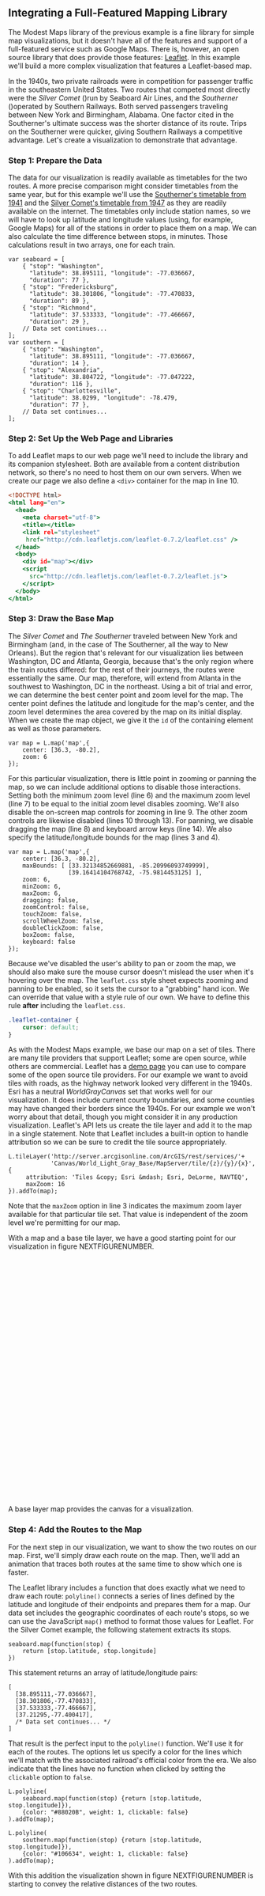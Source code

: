 ## Integrating a Full-Featured Mapping Library

The Modest Maps library of the previous example is a fine library for simple map visualizations, but it doesn't have all of the features and support of a full-featured service such as Google Maps. There is, however, an open source library that does provide those features: [Leaflet](http://leafletjs.com). In this example we'll build a more complex visualization that features a Leaflet-based map.

In the 1940s, two private railroads were in competition for passenger traffic in the southeastern United States. Two routes that competed most directly were the _Silver Comet_ ()run by Seaboard Air Lines, and the _Southerner_ ()operated by Southern Railways. Both served passengers traveling between New York and Birmingham, Alabama. One factor cited in the Southerner's ultimate success was the shorter distance of its route. Trips on the Southerner were quicker, giving Southern Railways a competitive advantage. Let's create a visualization to demonstrate that advantage.

### Step 1: Prepare the Data

The data for our visualization is readily available as timetables for the two routes. A more precise comparison might consider timetables from the same year, but for this example we'll use the [Southerner's timetable from 1941](http://www.streamlinerschedules.com/concourse/track1/southerner194112.html) and the [Silver Comet's timetable from 1947](http://www.streamlinerschedules.com/concourse/track1/silvercomet194706.html) as they are readily available on the internet. The timetables only include station names, so we will have to look up latitude and longitude values (using, for example, Google Maps) for all of the stations in order to place them on a map. We can also calculate the time difference between stops, in minutes. Those calculations result in two arrays, one for each train.

``` {.javascript .numberLines}
var seaboard = [
    { "stop": "Washington", 
      "latitude": 38.895111, "longitude": -77.036667, 
      "duration": 77 },
    { "stop": "Fredericksburg", 
      "latitude": 38.301806, "longitude": -77.470833, 
      "duration": 89 },
    { "stop": "Richmond", 
      "latitude": 37.533333, "longitude": -77.466667, 
      "duration": 29 },
    // Data set continues...
];
var southern = [
    { "stop": "Washington", 
      "latitude": 38.895111, "longitude": -77.036667, 
      "duration": 14 },
    { "stop": "Alexandria", 
      "latitude": 38.804722, "longitude": -77.047222, 
      "duration": 116 },
    { "stop": "Charlottesville", 
      "latitude": 38.0299, "longitude": -78.479, 
      "duration": 77 },
    // Data set continues...
];
```

### Step 2: Set Up the Web Page and Libraries

To add Leaflet maps to our web page we'll need to include the library and its companion stylesheet. Both are available from a content distribution network, so there's no need to host them on our own servers. When we create our page we also define a `<div>` container for the map in line 10.

``` {.html .numberLines}
<!DOCTYPE html>
<html lang="en">
  <head>
    <meta charset="utf-8">
    <title></title>
    <link rel="stylesheet" 
     href="http://cdn.leafletjs.com/leaflet-0.7.2/leaflet.css" />
  </head>
  <body>
    <div id="map"></div>
    <script 
      src="http://cdn.leafletjs.com/leaflet-0.7.2/leaflet.js">
    </script>
  </body>
</html>
```

### Step 3: Draw the Base Map

The _Silver Comet_ and _The Southerner_ traveled between New York and Birmingham (and, in the case of The Southerner, all the way to New Orleans). But the region that's relevant for our visualization lies between Washington, <span class="smcp">DC</span> and Atlanta, Georgia, because that's the only region where the train routes differed: for the rest of their journeys, the routes were essentially the same. Our map, therefore, will extend from Atlanta in the southwest to Washington, <span class="smcp">DC</span> in the northeast. Using a bit of trial and error, we can determine the best center point and zoom level for the map. The center point defines the latitude and longitude for the map's center, and the zoom level determines the area covered by the map on its initial display. When we create the map object, we give it the `id` of the containing element as well as those parameters.

``` {.javascript .numberLines}
var map = L.map('map',{
    center: [36.3, -80.2],
    zoom: 6
});
```

For this particular visualization, there is little point in zooming or panning the map, so we can include additional options to disable those interactions. Setting both the minimum zoom level (line 6) and the maximum zoom level (line 7) to be equal to the initial zoom level disables zooming. We'll also disable the on-screen map controls for zooming in line 9. The other zoom controls are likewise disabled (lines 10 through 13). For panning, we disable dragging the map (line 8) and keyboard arrow keys (line 14). We also specify the latitude/longitude bounds for the map (lines 3 and 4).

``` {.javascript .numberLines}
var map = L.map('map',{
    center: [36.3, -80.2],
    maxBounds: [ [33.32134852669881, -85.20996093749999], 
                 [39.16414104768742, -75.9814453125] ],
    zoom: 6,
    minZoom: 6,
    maxZoom: 6,
    dragging: false,
    zoomControl: false,
    touchZoom: false,
    scrollWheelZoom: false,
    doubleClickZoom: false,
    boxZoom: false,
    keyboard: false
});
```

Because we've disabled the user's ability to pan or zoom the map, we should also make sure the mouse cursor doesn't mislead the user when it's hovering over the map. The `leaflet.css` style sheet expects zooming and panning to be enabled, so it sets the cursor to a "grabbing" hand icon. We can override that value with a style rule of our own. We have to define this rule **after** including the `leaflet.css`.

``` {.css .numberLines}
.leaflet-container {
    cursor: default;
}
```

As with the Modest Maps example, we base our map on a set of tiles. There are many tile providers that support Leaflet; some are open source, while others are commercial. Leaflet has a [demo page](http://leaflet-extras.github.io/leaflet-providers/preview/) you can use to compare some of the open source tile providers. For our example we want to avoid tiles with roads, as the highway network looked very different in the 1940s. Esri has a neutral _WorldGrayCanvas_ set that works well for our visualization. It does include current county boundaries, and some counties may have changed their borders since the 1940s. For our example we won't worry about that detail, though you might consider it in any production visualization. Leaflet's <span class="smcp">API</span> lets us create the tile layer and add it to the map in a single statement. Note that Leaflet includes a built-in option to handle attribution so we can be sure to credit the tile source appropriately.

``` {.javascript .numberLines}
L.tileLayer('http://server.arcgisonline.com/ArcGIS/rest/services/'+
            'Canvas/World_Light_Gray_Base/MapServer/tile/{z}/{y}/{x}', {
     attribution: 'Tiles &copy; Esri &mdash; Esri, DeLorme, NAVTEQ',
     maxZoom: 16
}).addTo(map);
```

Note that the `maxZoom` option in line 3 indicates the maximum zoom layer available for that particular tile set. That value is independent of the zoom level we're permitting for our map.

With a map and a base tile layer, we have a good starting point for our visualization in figure NEXTFIGURENUMBER.

<style>
.leaflet-container { cursor: default; }
</style>
<figure style="margin-left:0;margin-right:0;">
<div id="map-library-1" style="width:640px;height:500px;"></div>
<figcaption>A base layer map provides the canvas for a visualization.</figcaption>
</figure>

### Step 4: Add the Routes to the Map

For the next step in our visualization, we want to show the two routes on our map. First, we'll simply draw each route on the map. Then, we'll add an animation that traces both routes at the same time to show which one is faster.

The Leaflet library includes a function that does exactly what we need to draw each route: `polyline()` connects a series of lines defined by the latitude and longitude of their endpoints and prepares them for a map. Our data set includes the geographic coordinates of each route's stops, so we can use the JavaScript `map()` method to format those values for Leaflet. For the Silver Comet example, the following statement extracts its stops.

``` {.javascript .numberLines}
seaboard.map(function(stop) {
    return [stop.latitude, stop.longitude]
})
```

This statement returns an array of latitude/longitude pairs:

``` {.javascript .numberLines}
[ 
  [38.895111,-77.036667], 
  [38.301806,-77.470833],
  [37.533333,-77.466667], 
  [37.21295,-77.400417],
  /* Data set continues... */
]
```

That result is the perfect input to the `polyline()` function. We'll use it for each of the routes. The options let us specify a color for the lines which we'll match with the associated railroad's official color from the era. We also indicate that the lines have no function when clicked by setting the `clickable` option to `false`.

``` {.javascript .numberLines}
L.polyline(
    seaboard.map(function(stop) {return [stop.latitude, stop.longitude]}),
    {color: "#88020B", weight: 1, clickable: false}
).addTo(map);

L.polyline(
    southern.map(function(stop) {return [stop.latitude, stop.longitude]}),
    {color: "#106634", weight: 1, clickable: false}
).addTo(map);
```

With this addition the visualization shown in figure NEXTFIGURENUMBER is starting to convey the relative distances of the two routes.

<figure style="margin-left:0;margin-right:0;">
<div id="map-library-2" style="width:640px;height:500px;"></div>
<figcaption>Additional map layers add data to the canvas.</figcaption>
</figure>

### Step 5: Add an Animation Control

Next, we'll animate the two routes. Not only will this emphasize the competitive advantage of the shorter route, it will also make the visualization more interesting and engaging. We'll definitely want to let our users start and stop the animation, so our map will need a control button. The Leaflet library doesn't have its own animation control, but the library does have a lot of support for customizations. Part of that support is a generic `Control` object. We can create an animation control by starting with that object and extending it.

``` {.javascript .numberLines}
L.Control.Animate = L.Control.extend({
    // custom code goes here
});
```

Next we define the options for our custom control. Those options include its position on the map, the text and tooltip (title) for its states, and functions to call when the animation starts or stops. We define these within an `options` object as follows, which lets Leaflet integrate them within its normal functionality.

``` {.javascript .numberLines}
L.Control.Animate = L.Control.extend({
    options: {
        position: 'topleft',
        animateStartText: '▶︎',
        animateStartTitle: 'Start animation',
        animatePauseText: '◼︎',
        animatePauseTitle: 'Pause animation',
        animateResumeText: '▶︎',
        animateResumeTitle: 'Resume animation',
        animateStartFn: null,
        animateStopFn: null
    },
```

For our example we're using <span class="smcp">UTF</span>-8 characters for the play and pause control. In a production visualization, you might consider using icon fonts or images to have maximum control over the appearance.

Our animation control also needs an `onAdd()` method for Leaflet to call when it adds a control to a map. This method constructs the <span class="smcp">HTML</span> markup for the control and returns that to the caller.

``` {.javascript .numberLines}
    onAdd: function () {
        var animateName = 'leaflet-control-animate',
            container = L.DomUtil.create(
                'div', animateName + ' leaflet-bar'),
            options = this.options;

        this._button  = this._createButton(
            this.options.animateStartText, 
            this.options.animateStartTitle,
            animateName,  
            container,
            this._clicked);

        return container;
    },
```

Our implementation of `onAdd()` constructs the markup in two stages. First, starting at line 3, it creates a `<div>` element and gives that element two classes: `leaflet-control-animate` and `leaflet-bar`. The first class is unique to our animation control, and we can use it to apply <span class="smcp">CSS</span> rules uniquely to our control. The second class is a general Leaflet class for all toolbars. By adding it to the animation control, we're making that control consistent with other Leaflet controls. Note that Leaflet includes the `L.DomUtil.create()` method in line 3 to handle the details of creating the element.

The second part of `onAdd()` creates a button element within this `<div>` container. Most of the work takes place in the `_createButton()` function at line 6 which we'll examine shortly. The parameters to the function include:

* the text for the button,
* the tooltip (title) to display when the mouse hovers over the button,
* the <span class="smcp">CSS</span> class to apply to the button,
* the container in which to insert the button, and
* a function to call when the button is clicked.

If you're wondering why the name of this function begins with an underscore (_), that's the convention that Leaflet uses for private methods (and attributes). There's no requirement to follow it, but doing so will make it easier for someone familiar with Leaflet to understand our code.

The `_createButton()` method itself relies on Leaflet utility functions. It creates the button as an `<a>` element with the specified text, title, and class, and it creates that element within the appropriate container (lines 2-5). It then binds several events to this `<a>` element. First it ignores initial `mousedown` and double-click events (line 8). It also prevents single-click events from propagating up the document tree and from implementing their default behavior (line 9). Finally, it executes the callback function on `click` events (line 10).


``` {.javascript .numberLines}
    _createButton: function (html, title, className, container, callback) {
        var link = L.DomUtil.create('a', className, container);
        link.innerHTML = html;
        link.href = '#';
        link.title = title;

        L.DomEvent
            .on(link, 'mousedown dblclick', L.DomEvent.stopPropagation)
            .on(link, 'click', L.DomEvent.stop)
            .on(link, 'click', callback, this);

        return link;
    },
```

The callback function itself is our next task. Before we get into the function, we add a single state variable (`_running`) to keep track of whether the animation is currently running. It starts out stopped (line 1). Then our callback function starts by checking this variable in line 4. If _running is true, that means the animation was running and has just been paused by the current click, so it changes the control to indicate that clicking will now resume the animation. If the animation isn't running, the callback function does the opposite: it changes the control to indicate that a subsequent click will pause it. In both cases, the callback function executes the appropriate control function if one exists. Finally, it sets the state of the `_running` state variable to its complement.

``` {.javascript .numberLines}
    _running: false,
    
    _clicked: function() {
        if (this._running) {
            if (this.options.animateStopFn) {
                this.options.animateStopFn();
            }
            this._button.innerHTML = this.options.animateResumeText;
            this._button.title = this.options.animateResumeTitle;
        } else {
            if (this.options.animateStartFn) {
                this.options.animateStartFn();
            }
            this._button.innerHTML = this.options.animatePauseText;
            this._button.title = this.options.animatePauseTitle;
        }
        this._running = !this._running;
    },
```

The last part of our custom control adds a `reset()` method to clear the animation. This function sets the control back to its initial state.

``` {.javascript .numberLines}
    reset: function() {
        this._running = false;
        this._button.innerHTML = this.options.animateStartText;
        this._button.title = this.options.animateStartTitle;
    }
});
```

To completely integrate our custom control into the Leaflet architecture, we add a function to the `L.control` object. Following the Leaflet convention, this function's name begins with a lowercase letter but is otherwise identical to the name of our control.

``` {.javascript .numberLines}
L.control.animate = function (options) {
    return new L.Control.Animate(options);
};
```

Defining this last function lets us create the control using a common Leaflet syntax, in particular:

``` {.javascript .numberLines}
L.control.animate().addTo(map);
```

This is the same syntax we've seen before with layers and polylines.

### Step 6: Prepare the Animation

With a convenient user control in place, we can now begin work on the animation itself. Although this particular animation isn't especially taxing, we can still follow best practices and compute as much as possible in advance. Since we're animating two routes, we'll define a function that will build an animation for any input route. A second parameter will specify polyline options. This function will return an array of polyline paths, indexed by minutes. You can see the basic structure of this function next. The first element in the array will be the polyline for the first minute of the route. We'll build the entire array in the `animation` variable.

``` {.javascript .numberLines}
var buildAnimation = function(route, options) {
    var animation = [];
    
    // Code to build the polylines

    return animation;
}
```

To build the paths we iterate through the stops on the route. We want to keep track of all the stops we've already passed, so we define the `prevStops` array and initialize it as empty in line 1 below. Each iteration calculates the animation steps for the current stop up to the next stop. There's no need to go beyond the final stop on the route, so we terminate the loop at the next-to-last stop (`stopIdx < route.length-1;`).


``` {.javascript .numberLines}
    for (var stopIdx=0, prevStops=[]; 
             stopIdx < route.length-1; stopIdx++) {
        // Code to calculate steps between current stop and next stop
    }
```

As we start to calculate the paths beginning at the current stop, we'll store that stop and the next one in local variables, and we add the current stop to the `prevStops` array that's keeping track of previous stops.

``` {.javascript .numberLines}
        var stop = route[stopIdx];
        var nextStop = route[stopIdx+1]
        prevStops.push([stop.latitude, stop.longitude]);
```

For each stop in our data sets, the `duration` property stores the number of minutes until the next stop. We'll use an inner loop, shown next, to count from `1` up to that value. Within the loop we use a simple linear interpolation to calculate the position at the corresponding time. That position, when appended to the `prevStops` array, is the polyline path for that time. The following code creates a polyline based on the path and adds it to the animation array.

``` {.javascript .numberLines}
        for (var minutes = 1; minutes <= stop.duration; minutes++) {
            var position = [
                stop.latitude +  
                  (nextStop.latitude - stop.latitude) *
                  (minutes/stop.duration),
                stop.longitude + 
                  (nextStop.longitude - stop.longitude) * 
                  (minutes/stop.duration)
            ];
            animation.push(
                L.polyline(prevStops.concat([position]), options)
            );
        }
```

When we use the array `concat()` method we embed the position array within another array object. That keeps `concat()` from flattening the position array before appending it. You can see the difference in the following examples. It's the latter outcome that we want.

``` {.javascript .numberLines}
[[1,2], [3,4]].concat([5,6]);   // => [[1,2], [3,4], 5, 6]
[[1,2], [3,4]].concat([[5,6]]); // => [[1,2], [3,4], [5,6]]
```

### Step 7: Animate the Routes

Now it's finally time to execute the animation. To initialize it we create an array to hold the two routes.

``` {.javascript .numberLines}
var routeAnimations = [
    buildAnimation(seaboard, 
      {clickable: false, color: "#88020B", weight: 8, opacity: 1.0}
    ),
    buildAnimation(southern, 
      {clickable: false, color: "#106634", weight: 8, opacity: 1.0}
    )
];
```

Next we calculate the maximum number of animation steps. That's the minimum of the length of the two animation arrays.

``` {.javascript .numberLines}
var maxSteps = Math.min.apply(null, 
    routeAnimations.map(function(animation) {
        return animation.length
    })
);
```

That statement might seem overly complex for finding the minimum length, but it works with an arbitrary number of routes. If, in the future, we decided to animate a third route on our map, we wouldn't have to change the code. The best way to understand the statement is to start in the middle and work outward. The fragment:

``` {.javascript .numberLines}
routeAnimations.map(function(animation) {return animation.length})
```

converts the array of route animations into an array of lengths, specifically `[870,775]`.

To find the minimum value in an array we can use the `Math.min()` function, except that function expects its parameters as a comma-separated list of arguments rather than an array. The `apply()` method (which is available for any JavaScript function) converts an array into a comma-separated list. Its first parameter is a context for the function which in our case is irrelevant, so we pass `null` for that parameter.

The animation keeps track of its current state with the `step` variable, which we initialize to `0`.

``` {.javascript .numberLines}
var step = 0;
```

The `animateStep()` function processes each step in the animation. There are four parts to this function.

``` {.javascript .numberLines}
var animateStep = function() {
    // Draw the next step in the animation
}
```

First we check to see whether this is the very first step in the animation. If it isn't, `step` will be greater than 0 and we can remove the previous step's polylines from the map in line 3.

``` {.javascript .numberLines .line-3}
    if (step > 0) {
        routeAnimations.forEach(function(animation) {
            map.removeLayer(animation[step-1]);
        });
    }
```

Next we check to see if we're already at the end of the animation. If so, then we restart the animation back at step 0.

``` {.javascript .numberLines}
    if (step === maxSteps) {
        step = 0;
    }
```

For the third part we add the current step's polylines to the map.

``` {.javascript .numberLines}
    routeAnimations.forEach(function(animation) {
        map.addLayer(animation[step]);
    });
```

Finally, we return `true` if we've reached the end of the animation.

``` {.javascript .numberLines}
    return ++step === maxSteps;
```

We'll execute this step function repeatedly in a JavaScript interval. We use a variable to keep a reference to that interval and add functions to start and stop it. In the `animate()` function we check the return value from `animateStep()` in line 4. When it returns `true` the animation is complete so we clear the interval and reset our control. (We'll see where that control is defined shortly.) The `pause()` function shown in line 10 stops the interval.

``` {.javascript .numberLines}
var interval = null;
var animate = function() {
    interval = window.setInterval(function() {
        if (animateStep()) {
            window.clearInterval(interval);
            control.reset();
        }
    }, 30);
}
var pause = function() {
    window.clearInterval(interval);
}
```

Now all we need to do is define the animation control using the object we created in step 5. Once we add it to the map, the user will be able to activate the animation.

``` {.javascript .numberLines}
var control = L.control.animate({
    animateStartFn: animate,
    animateStopFn:  pause
});
control.addTo(map);
```

### Step 8: Create Labels for the Stops

Before we wrap up the animation we'll add some labels for each train stop. To emphasize the passage of time, we'll reveal each label as the animation reaches the corresponding stop. To do that, we'll create the labels using a special object; then we'll create a method to add labels to the map; and, to finish the label object, we'll create methods that the animation control can call to get or set a label's status.

Since Leaflet doesn't have a predefined object for labels, we can once again create our own custom object. We start with the basic Leaflet `Class`.

``` {.javascript .numberLines}
L.Label = L.Class.extend({
    // Implement the Label object
});
```

Our `Label` object accepts parameters for its position on the map, its label text, and any options. Next, we extend the `initialize()` method of the Leaflet `Class` to handle those parameters. For position and text we simply save their values for later use. For the options we use a Leaflet utility in line 4 to easily support default values. The object includes one variable to keep track of its status. Initially all labels are hidden, so `this._status` is initialized appropriately in line 5.

``` {.javascript .numberLines .line-5}
    initialize: function(latLng, label, options) {
        this._latlng = latLng;
        this._label = label;
        L.Util.setOptions(this, options);
        this._status = "hidden";
    },
```

Next we define the default option values with the `options` attribute. The only option we need for our label is an offset for the standard position. By default, that offset will be 0 in both the x- and y-coordinates.

``` {.javascript .numberLines}
    options: {
        offset: new L.Point(0, 0)
    },
});
```

This `options` attribute, combined with the call to `L.Util.setOptions` in the `initialize` method, establishes a default value (`0,0`) for the offset that can be easily overridden when a `Label` object is created.

Next we write the method that adds a label to a map. This method

1. creates a new `<div>` element with the <span class="smcp">CSS</span> class `leaflet-label` (line 2),
2. sets the `line-height` of that element to `0` to work around a quirk in the way Leaflet calculates position (line 3),
3. sets the `opacity` of the element to `0` to match its initial `hidden` status (line 4),
4. adds the new element to the `markerPane` layer in the map (line 5),
5. sets the contents of the element to the label text (line 6),
6. calculates a position for the label using its defined latitude/longitude (line 7) and then adjusts for any offset (lines 8-11), and
7. positions the element on the map (line 12).

``` {.javascript .numberLines}
    onAdd: function(map) {
        this._container = L.DomUtil.create("div", "leaflet-label");
        this._container.style.lineHeight = "0";
        this._container.style.opacity = "0";
        map.getPanes().markerPane.appendChild(this._container);
        this._container.innerHTML = this._label;
        var position = map.latLngToLayerPoint(this._latlng);
        position = new L.Point(
            position.x + this.options.offset.x, 
            position.y + this.options.offset.y
        );
        L.DomUtil.setPosition(this._container, position);
    },
```

> Step 2 above—setting the `line-height` to `0`—addresses a problem in the method Leaflet uses to position elements on the map. In particular, Leaflet does not account for other elements in the same parent container. By setting all elements to have no line height, we nullify this effect so that the calculated position is correct.

Finally we add methods to get and set the label's status. As the following code indicates, our labels can have three different status values, and those values determine the opacity of the label.

``` {.javascript .numberLines}
    getStatus: function() {
        return this._status;
    },
    setStatus: function(status) {
        switch (status) {
            case "hidden":
                this._status = "hidden";
                this._container.style.opacity = "0";
                break;
            case "shown":
                this._status = "shown";
                this._container.style.opacity = "1";
                break;
            case "dimmed":
                this._status = "dimmed";
                this._container.style.opacity = "0.5";
                break;
        }
    }
```

We included the option to adjust the label's position because not all labels will look good positioned exactly on the latitude and longitude of the station. Most will benefit from slight shifts to avoid interference with the route polylines, text on the base map tiles, or other labels. For a custom visualization such as this example, there's no substitute for trial-and-error adjustments. We'll capture those adjustments for each label by adding another `offset` field to our data set. The augmented data set might begin like this:

``` {.javascript .numberLines}
var seaboard = [
{ "stop": "Washington",     "offset": [-30,-10], /* Data continues... */ },
{ "stop": "Fredericksburg", "offset": [  6,  4], /* Data continues... */ },
{ "stop": "Richmond",       "offset": [  6,  4], /* Data continues... */ },
// Data set continues...
```

### Step 9: Build the Label Animation

To create the label animation we can once again iterate through the trains' routes. Because we have more than one route, a general-purpose function will let us avoid duplicating code. As you can see from the following code, we're not using a fixed number of arguments to our function. Instead we let the caller pass in as many individual routes as desired. All of those input parameters will be stored in the `arguments` object.

The `arguments` object looks a lot like a JavaScript array. It has a `length` property, and we can access individual elements using, for example, `arguments[0]`. Unfortunately, the object isn't a true array, so we can't use the convenient array methods (such as `forEach`) on it. As a workaround, the very first statement in our `buildLabelAnimation` function shown next relies on a simple trick to convert the `arguments` object into the true `args` array.  It's a bit long-winded, but the statement in line 2 effectively executes the `slice` method on `arguments`. That operation clones `arguments` into a true array.

> This same trick works for nearly all of JavaScript's "array-like" objects. You can often use it to convert them into true arrays.

``` {.javascript .numberLines}
var buildLabelAnimation = function() {
    var args = Array.prototype.slice.call(arguments),
        labels = [];

    // Calculate label animation values

    return labels;
}
```

With the routes converted into an array, we can use `forEach` to iterate through all of them, regardless of their number. As we begin processing each route we set the `minutes` value to `0`. Then we can use `forEach` again to iterate through all the stops on the route.

``` {.javascript .numberLines}
    args.forEach(function(route) {
        var minutes = 0;
        route.forEach(function(stop,idx) {
            // process each stop on the route
        });
    });
```

For each stop in the route, we first check to see whether that stop is the first or last one. If so, we don't want to animate a label for that stop. Otherwise we create a new `Label` object in line 3 below, and add it to the map. Then we append that Label object to the `labels` array that's accumulating the label animation data. Notice that we add each label to this array twice. The first time we add it in line 9 is at the time the animation reaches the stop; in this case we add it with a status of `shown`. We also add the label to the array 50 minutes later in line 12, this time with a status of `dimmed`. When we execute the animation, it will show the label when the route first reaches the station and then dim it a bit later.

``` {.javascript .numberLines}
        route.forEach(function(stop,idx) {
            if (idx !== 0 && idx < route.length-1) {
                var label = new L.Label(
                    [stop.latitude, stop.longitude], 
                    stop.stop, 
                    {offset: new L.Point(stop.offset[0], stop.offset[1])}
                );
                map.addLayer(label);
                labels.push(
                    {minutes: minutes, label: label, status: "shown"}
                );
                labels.push(
                    {minutes: minutes+50, label: label, status: "dimmed"}
                );
            }
            minutes += stop.duration;
        });
```

Once we've iterated through all the routes, our `labels` array will indicate when each label should change status. At this point, though, the labels aren't listed in the order of their animation state changes. To fix that, we sort the array in order of increasing time.

``` {.javascript .numberLines}
    labels.sort(function(a,b) {return a.minutes - b.minutes;})
```

To use our new function, we call and pass in all the routes to animate.

``` {.javascript .numberLines}
var labels = buildLabelAnimation(seaboard, southern);
```

Because we're not animating the start (Washington, <span class="smcp">DC</span>) or end (Atlanta) of any routes, we can go ahead and display those on the map from the start. We can get the coordinates from any route; the following example uses the `seaboard` data set.

``` {.javascript .numberLines}
var start = seaboard[0];
var label = new L.Label(
    [start.latitude, start.longitude], 
    start.stop, 
    {offset: new L.Point(start.offset[0], start.offset[1])}
);
map.addLayer(label);
label.setStatus("shown");

var finish = seaboard[seaboard.length-1];
label = new L.Label(
    [finish.latitude, finish.longitude], 
    finish.stop, 
    {offset: new L.Point(finish.offset[0], finish.offset[1])}
);
map.addLayer(label);
label.setStatus("shown");
```

### Step 10: Incorporate Label Animation in the Animation Step

Now that the label animation data is available, we can make some adjustments to our animation function to incorporate the labels as well as the polyline paths. The first change is deciding when to conclude the animation. Because we're dimming the labels some time after the route passes their stops, we can't simply stop when all the paths are drawn. That might leave some labels undimmed. We'll need separate variables to store the number of steps for each animation, and the total number of animation steps will be whichever is greater.

``` {.javascript .numberLines}
var maxPathSteps = Math.min.apply(null,
    routeAnimations.map(function(animation) {
        return animation.length
    })
);
var maxLabelSteps = labels[labels.length-1].minutes;
var maxSteps = Math.max(maxPathSteps, maxLabelSteps);
```

We also need a copy of the label animation data that we can destroy during the animation, while keeping the original data intact. We don't want to destroy the original so that users can replay the animation if they wish. The easiest way to copy a JavaScript array is by calling its `slice(0)` method.

> We can't simply copy the array using an assignment statement (`var labelAnimation = labels`). In JavaScript this statement would simply set `labelAnimation` to reference the same actual array as `labels`. Any changes made to the first would also affect the latter.

``` {.javascript .numberLines}
var labelAnimation = labels.slice(0);
```

The animation step function itself needs some additional code to handle labels. It will now have five major parts; we'll walk through each of them in the code that follows. Our first adjustment is to make sure the code removes previous polyline paths only as long as we're still adding paths to the map. That's true only when `step` is less than `maxPathSteps`.

``` {.javascript .numberLines}
    if (step > 0 && step < maxPathSteps) {
        routeAnimations.forEach(function(animation) {
            map.removeLayer(animation[step-1]);
        });
    }
```

The next block handles the case in which the user replays the animation. When that happens, the `step` value will still be set to `maxSteps` from the prior animation. To reset the animation we remove the last polyline paths for each route (lines 2-4), make a new copy of the label animation data (line 5), and hide all the labels (lines 6-8). We also reset the `step` variable to `0` (line 9).

``` {.javascript .numberLines}
    if (step === maxSteps) {
        routeAnimations.forEach(function(animation) {
            map.removeLayer(animation[maxPathSteps-1]);
        });
        labelAnimation = labels.slice(0);
        labelAnimation.forEach(function(label) {
            label.label.setStatus("hidden");
        });
        step = 0;
    }
```

The third block is a completely new block that animates the labels. It looks at the first element in the `labelAnimation` array, if one exists. If the time value for that element (its `minutes` property) is the same as the animation step, then we check to see if we need to process it. We always process label animations when we're still adding the paths. If the paths are complete, though, we process animations only for labels that are already shown. Once we're finished with the first element in `labelAnimation`, we remove it from the array (using the `shift()` method) and check again. We must keep checking in case multiple label animation actions are scheduled at the same time.

``` {.javascript .numberLines}
    while (labelAnimation.length && step === labelAnimation[0].minutes) {
        var label = labelAnimation[0].label;
        if (step < maxPathSteps || label.getStatus() === "shown") {
            label.setStatus(labelAnimation[0].status);
        }
        labelAnimation.shift();       
    }
```

The preceding code explains a couple of things about our label animation preparation. First, because we sorted the label animation, we only need to look at the first element in that array. That's much more efficient than searching through the entire array. Secondly, because we're working with a copy of the label animation array instead of the original, it's safe to remove elements once we finish processing them.

Now that we've handled all the label animations we can return to the polyline paths. As long as there are still paths to animate, we add them to the map as before.

``` {.javascript .numberLines}
    if (step < maxPathSteps) {
        routeAnimations.forEach(function(animation) {
            map.addLayer(animation[step]);
        });
    }
```

The final code block in our animation step function is the same as before. We return an indication of whether the animation is complete.

``` {.javascript .numberLines}
    return ++step === maxSteps;
```

There's one more improvement we can make to the animation, in this case with a judicious bit of <span class="smcp">CSS</span>. Because we use the `opacity` property to change the status of the labels, we can define a <span class="smcp">CSS</span> transition for that property that will make any changes less abrupt. To accommodate all popular browsers we use appropriate vendor prefixes, but the effect of the rule is consistent. Whenever the browser changes the opacity of elements within a `leaflet-label` class, it will ease the transition in and out over a 500-millisecond period. This transition prevents the label animations from distracting users too much from the path animation that is the visualization's main effect.

``` {.css .numberLines}
.leaflet-label {
   -webkit-transition: opacity .5s ease-in-out;
      -moz-transition: opacity .5s ease-in-out;
       -ms-transition: opacity .5s ease-in-out;
        -o-transition: opacity .5s ease-in-out;
           transition: opacity .5s ease-in-out;
}
```

### Step 11: Add a Title

To complete the visualization, all we need is a title and a bit of explanation. We can build the title as a Leaflet Control, much as we did for the animation control. The code to do this is quite straightforward. We provide a default position in the top left of the map in line 3 and accept a title string as an initialization parameter in line 6. In line 13, we make it so that title string becomes the `innerHTML` of the control when we add it to the map.

``` {.javascript .numberLines}
L.Control.Title = L.Control.extend({
    options: {
        position: "topleft"
    },

    initialize: function (title, options) {
        L.setOptions(this, options);
        this._title = title;
    },

    onAdd: function (map) {
        var container = L.DomUtil.create('div', 'leaflet-control-title');
        container.innerHTML = this._title;
        return container;
    }
});

L.control.title = function(title, options) {
    return new L.Control.Title(title, options);
};
```

Now we can use the following code to create a title object with our desired content and immediately add it to the map. Here's a simple implementation; figure NEXTFIGURENUMBER includes some extra information.

``` {.javascript .numberLines}
L.control.title("Geography as a Competitive Advantage").addTo(map);
```

To set the title's appearance, we can define <span class="smcp">CSS</span> rules for children of the `leaflet-control-title` class.

At this point we have the interactive visualization of the two train routes in figure NEXTFIGURENUMBER. Our users can clearly see that the Southerner has a quicker route from Washington to Atlanta.

<style>
.leaflet-label {
   -webkit-transition: opacity .5s ease-in-out;
      -moz-transition: opacity .5s ease-in-out;
       -ms-transition: opacity .5s ease-in-out;
        -o-transition: opacity .5s ease-in-out;
           transition: opacity .5s ease-in-out;
}
.leaflet-top .leaflet-control-title,
.leaflet-left .leaflet-control-title {
    margin: 0;
    padding-left: 10px;
    padding-top: 0;
    width: 340px;
    background-color: white;
    background-color: rgba(255,255,255,0.8);
    border: 1px solid #CECDD2;
}
.leaflet-control-title div {
    font-family: 'Varela', sans-serif;
    font-weight: bold;
    font-size: 1.3em;
    padding-top: 0.2em;
    margin: 0;
}
.leaflet-control-title p {
    font-family: 'Varela', sans-serif;
    font-size: 1.1em;
    padding-right: 15px;
    -webkit-hyphens: auto;
    hyphens: auto;
}
.leaflet-label, .leaflet-control-attribution.leaflet-control {
    font-family: 'Varela', sans-serif;
}
.localfile .leaflet-control-title div {
    font-family: 'Avenir';
}
.localfile .leaflet-control-title p {
    font-family: 'Avenir';
}
.localfile .leaflet-label, .localfile .leaflet-control-attribution.leaflet-control {
    font-family: 'Avenir';
}
.seaboard {color: #88020B;}
.southern {color: #106634;}
.seaboard, .southern {
    position: relative;
    top: 1px;
}
.leaflet-container a {
    text-shadow: none;
    background-image: none;
    color: rgb(51, 51, 51);
}
</style>

<figure style="margin-left:0;margin-right:0;">
<div id="map-library-3" style="width:640px;height:500px;"></div>
<figcaption>Maps built in the browser with a map library can use interactivity to build interest.</figcaption>
</figure>



<script>
;(function(){

    draw = function() {

        var seaboard = [
            { "stop": "Washington",     "latitude": 38.895111, "longitude": -77.036667, "duration":  77, "offset": [-30,-10] },
            { "stop": "Fredericksburg", "latitude": 38.301806, "longitude": -77.470833, "duration":  89, "offset": [  6,  4] },
            { "stop": "Richmond",       "latitude": 37.533333, "longitude": -77.466667, "duration":  29, "offset": [  6,  4] },
            { "stop": "Petersburg",     "latitude": 37.21295,  "longitude": -77.400417, "duration":  93, "offset": [  6,  4] },
            { "stop": "Henderson",      "latitude": 36.324722, "longitude": -78.408611, "duration":  44, "offset": [  6,  4] },
            { "stop": "Raleigh",        "latitude": 35.818889, "longitude": -78.644722, "duration": 116, "offset": [  6,  4] },
            { "stop": "Hamlet",         "latitude": 34.888056, "longitude": -79.706111, "duration":  74, "offset": [  6,  6] },
            { "stop": "Monroe",         "latitude": 34.988889, "longitude": -80.549722, "duration":  58, "offset": [  6, -8] },
            { "stop": "Chester",        "latitude": 34.705556, "longitude": -81.211667, "duration":  54, "offset": [  6,  6] },
            { "stop": "Clinton",        "latitude": 34.471389, "longitude": -81.875,    "duration":  34, "offset": [  6,  6] },
            { "stop": "Greenwood",      "latitude": 34.189722, "longitude": -82.154722, "duration":  22, "offset": [ 10, -2] },
            { "stop": "Abbeville",      "latitude": 34.178611, "longitude": -82.379167, "duration":  39, "offset": [  4, 10] },
            { "stop": "Elberton",       "latitude": 34.109722, "longitude": -82.865556, "duration":  41, "offset": [  6, 10] },
            { "stop": "Athens",         "latitude": 33.95,     "longitude": -83.383333, "duration":  75, "offset": [  6,  6] },
            { "stop": "Emory",          "latitude": 33.791111, "longitude": -84.323333, "duration":  25, "offset": [ 10,  4] },
            { "stop": "Atlanta",        "latitude": 33.755,    "longitude": -84.39,     "duration":   0, "offset": [-21, 10] }
        ];
        
        var southern = [
            { "stop": "Washington",      "latitude": 38.895111, "longitude": -77.036667, "duration":  14, "offset": [-30,-10] },
            { "stop": "Alexandria",      "latitude": 38.804722, "longitude": -77.047222, "duration": 116, "offset": [  4,  4] },
            { "stop": "Charlottesville", "latitude": 38.0299,   "longitude": -78.479,    "duration":  77, "offset": [-85,  0] },
            { "stop": "Lynchburg",       "latitude": 37.403672, "longitude": -79.170205, "duration":  71, "offset": [-62,  0] },
            { "stop": "Danville",        "latitude": 36.587238, "longitude": -79.404404, "duration":  64, "offset": [-48, -1] },
            { "stop": "Greensboro",      "latitude": 36.08,     "longitude": -79.819444, "duration":  18, "offset": [-69, -4] },
            { "stop": "High Point",      "latitude": 35.970556, "longitude": -79.9975,   "duration":  47, "offset": [  5,  7] },
            { "stop": "Salisbury",       "latitude": 35.668333, "longitude": -80.478611, "duration":  50, "offset": [-57,  0] },
            { "stop": "Charlotte",       "latitude": 35.226944, "longitude": -80.843333, "duration":  25, "offset": [  8,  0] },
            { "stop": "Gastonia",        "latitude": 35.255278, "longitude": -81.180278, "duration":  63, "offset": [-26,-10] },
            { "stop": "Spartanburg",     "latitude": 34.946667, "longitude": -81.9275,   "duration":  43, "offset": [-80, -7] },
            { "stop": "Greenville",      "latitude": 34.844444, "longitude": -82.385556, "duration": 187, "offset": [-70,  2] },
            { "stop": "Atlanta",         "latitude": 33.755,    "longitude": -84.39,     "duration":   0, "offset": [-21, 10] }
        ];
        
        var map1 = L.map('map-library-1',{
            center: [36.3, -80.6],
            maxBounds: [ [33.32134852669881, -85.20996093749999], [39.16414104768742, -75.9814453125] ],
            zoom: 6,
            minZoom: 6,
            maxZoom: 6,
            dragging: false,
            zoomControl: false,
            touchZoom: false,
            scrollWheelZoom: false,
            doubleClickZoom: false,
            boxZoom: false,
            keyboard: false
        });
        
        L.tileLayer('http://server.arcgisonline.com/ArcGIS/rest/services/Canvas/World_Light_Gray_Base/MapServer/tile/{z}/{y}/{x}', {
             attribution: 'Tiles &copy; Esri &mdash; Esri, DeLorme, NAVTEQ',
             maxZoom: 16
        }).addTo(map1);
        
        var map2 = L.map('map-library-2',{
            center: [36.3, -80.6],
            maxBounds: [ [33.32134852669881, -85.20996093749999], [39.16414104768742, -75.9814453125] ],
            zoom: 6,
            minZoom: 6,
            maxZoom: 6,
            dragging: false,
            zoomControl: false,
            touchZoom: false,
            scrollWheelZoom: false,
            doubleClickZoom: false,
            boxZoom: false,
            keyboard: false
        });
        
        L.tileLayer('http://server.arcgisonline.com/ArcGIS/rest/services/Canvas/World_Light_Gray_Base/MapServer/tile/{z}/{y}/{x}', {
             attribution: 'Tiles &copy; Esri &mdash; Esri, DeLorme, NAVTEQ',
             maxZoom: 16
        }).addTo(map2);
         
        L.polyline(
            seaboard.map(function(stop) {return [stop.latitude, stop.longitude]}),
            {clickable: false, color: "#88020B", weight: 1}
        ).addTo(map2);
        
        L.polyline(
            southern.map(function(stop) {return [stop.latitude, stop.longitude]}),
            {clickable: false, color: "#106634", weight: 1}
        ).addTo(map2);
        
        
        
        var map3 = L.map('map-library-3',{
            center: [36.3, -80.6],
            maxBounds: [ [33.32134852669881, -85.20996093749999], [39.16414104768742, -75.9814453125] ],
            zoom: 6,
            minZoom: 6,
            maxZoom: 6,
            dragging: false,
            zoomControl: false,
            touchZoom: false,
            scrollWheelZoom: false,
            doubleClickZoom: false,
            boxZoom: false,
            keyboard: false
        });
        
        L.tileLayer('http://server.arcgisonline.com/ArcGIS/rest/services/Canvas/World_Light_Gray_Base/MapServer/tile/{z}/{y}/{x}', {
             attribution: 'Tiles &copy; Esri &mdash; Esri, DeLorme, NAVTEQ',
             maxZoom: 16
        }).addTo(map3);
        
        L.polyline(
            seaboard.map(function(stop) {return [stop.latitude, stop.longitude]}),
            {clickable: false, color: "#88020B", weight: 1}
        ).addTo(map3);
        
        L.polyline(
            southern.map(function(stop) {return [stop.latitude, stop.longitude]}),
            {clickable: false, color: "#106634", weight: 1}
        ).addTo(map3);
        
        
        L.Control.Animate = L.Control.extend({
            options: {
                position: 'bottomleft',
                animateStartText: '▶︎',
                animateStartTitle: 'Start animation',
                animatePauseText: '◼︎',
                animatePauseTitle: 'Pause animation',
                animateResumeText: '▶︎',
                animateResumeTitle: 'Resume animation',
                animateStartFn: null,
                animateStopFn: null
            },
            
            onAdd: function () {
                var animateName = 'leaflet-control-animate',
                    container = L.DomUtil.create('div', animateName + ' leaflet-bar'),
                    options = this.options;
        
                this._button  = this._createButton(options.animateStartText, options.animateStartTitle,
                        animateName,  container, this._clicked);
        
                return container;
            },
        
            _createButton: function (html, title, className, container, fn) {
                var link = L.DomUtil.create('a', className, container);
                link.innerHTML = html;
                link.href = '#';
                link.title = title;
        
                L.DomEvent
                    .on(link, 'mousedown dblclick', L.DomEvent.stopPropagation)
                    .on(link, 'click', L.DomEvent.stop)
                    .on(link, 'click', fn, this);
        
                return link;
            },
            
            _running: false,
            
            _clicked: function() {
                if (this._running) {
                    this._button.innerHTML = this.options.animateResumeText;
                    this._button.title = this.options.animateResumeTitle;
                    if (this.options.animateStopFn) {
                        this.options.animateStopFn();
                    }
                } else {
                    this._button.innerHTML = this.options.animatePauseText;
                    this._button.title = this.options.animatePauseTitle;
                    if (this.options.animateStartFn) {
                        this.options.animateStartFn();
                    }
                }
                this._running = !this._running;
            },
            
            reset: function() {
                this._running = false;
                this._button.innerHTML = this.options.animateStartText;
                this._button.title = this.options.animateStartTitle;
            }
        });
        
        L.control.animate = function(options) {
            return new L.Control.Animate(options);
        };
        
        var buildAnimation = function(route, options) {
            var animation = [];
        
            for (var stopIdx=0, prevStops=[]; stopIdx < route.length-1; stopIdx++) {
        	    var stop = route[stopIdx];
        	    var nextStop = route[stopIdx+1]
        	    prevStops.push([stop.latitude, stop.longitude]);
        	    for (var minutes = 1; minutes <= stop.duration; minutes++) {
        	        var position = [
        	            stop.latitude +  (nextStop.latitude  - stop.latitude)  * (minutes/stop.duration),
        	            stop.longitude + (nextStop.longitude - stop.longitude) * (minutes/stop.duration)
        	        ];
        	        animation.push(L.polyline(prevStops.concat([position]),options));
        	    }
        	}
        	return animation;
        }
        
        
        L.Label = L.Class.extend({
            initialize: function(latLng, label, options) {
                this._latlng = latLng;
                this._label = label;
                L.Util.setOptions(this, options);
                this._status = "hidden";
            },
            options: {
                offset: new L.Point(0, 0)
            },
            onAdd: function(map) {
                this._container = L.DomUtil.create('div', 'leaflet-label');
                this._container.style.lineHeight = "0";
                this._container.style.opacity = "0";
                map.getPanes().markerPane.appendChild(this._container);
                this._container.innerHTML = this._label;
                var pos = map.latLngToLayerPoint(this._latlng);
                var op = new L.Point(pos.x + this.options.offset.x, pos.y + this.options.offset.y);
                L.DomUtil.setPosition(this._container, op);
            },
            getStatus: function() {
                return this._status;
            },
            setStatus: function(status) {
                switch (status) {
                    case "hidden":
                        this._status = "hidden";
                        this._container.style.opacity = "0";
                        break;
                    case "shown":
                        this._status = "shown";
                        this._container.style.opacity = "1";
                        break;
                    case "dimmed":
                        this._status = "dimmed";
                        this._container.style.opacity = "0.5";
                        break;
                }
            }
        });
        
        var start = seaboard[0];
        var label = new L.Label([start.latitude,start.longitude], start.stop, {offset: new L.Point(start.offset[0], start.offset[1])});
        map3.addLayer(label);
        label.setStatus("shown");
        var finish = seaboard[seaboard.length-1];
        label = new L.Label([finish.latitude,finish.longitude], finish.stop, {offset: new L.Point(finish.offset[0], finish.offset[1])});
        map3.addLayer(label);
        label.setStatus("shown");
        
        
        var buildLabelAnimation = function() {
            var args = Array.prototype.slice.call(arguments),
                labels = [];
            
            args.forEach(function(route) {
                var minutes = 0;
                route.forEach(function(stop,idx) {
                    if (idx !== 0 && idx < route.length-1) {
                        var label = new L.Label([stop.latitude,stop.longitude], stop.stop, {offset: new L.Point(stop.offset[0], stop.offset[1])});
                        map3.addLayer(label);
                        labels.push({minutes: minutes, label: label, status: "shown"});
                        labels.push({minutes: minutes+50, label: label, status: "dimmed"});
                    }
                    minutes += stop.duration;
                });
            });
        
            labels.sort(function(a,b) {return a.minutes - b.minutes;})
            
            return labels;
        }
        
        var labels = buildLabelAnimation(seaboard, southern);
        var labelAnimation = labels.slice(0);
        
        var routeAnimations = [
            buildAnimation(seaboard, {clickable: false, color: "#88020B", weight: 6, opacity: 1.0}),
            buildAnimation(southern, {clickable: false, color: "#106634", weight: 6, opacity: 1.0})
        ];
        var maxPathSteps = Math.min.apply(null,routeAnimations.map(function(animation) {return animation.length}));
        var maxLabelSteps = labels[labels.length-1].minutes;
        var maxSteps = Math.max(maxPathSteps, maxLabelSteps);
        var step = 0;
        var animateStep = function() {
            if (step > 0 && step < maxPathSteps) {
                routeAnimations.forEach(function(animation) {
                    map3.removeLayer(animation[step-1]);
                });
            }
            if (step === maxSteps) {
                routeAnimations.forEach(function(animation) {
                    map3.removeLayer(animation[maxPathSteps-1]);
                });
                step = 0;
                labelAnimation = labels.slice(0);
                labelAnimation.forEach(function(label) {
                    label.label.setStatus("hidden");
                });
            }
            while (labelAnimation.length && step === labelAnimation[0].minutes) {
                var label = labelAnimation[0].label;
                if (label.getStatus() === "shown" || step < maxPathSteps) {
                    label.setStatus(labelAnimation[0].status);
                }
                labelAnimation.shift();       
            }
            if (step < maxPathSteps) {
                routeAnimations.forEach(function(animation) {
                    map3.addLayer(animation[step]);
                });
            }
            return ++step === maxSteps;
        }
        
        var interval = null;
        var animate = function() {
            interval = window.setInterval(function() {
                if (animateStep()) {
                    window.clearInterval(interval);
                    control.reset();
                }
            }, 30);
        }
        var pause = function() {
            window.clearInterval(interval);
        }
        
        var control = L.control.animate({
            animateStartFn: animate,
            animateStopFn:  pause
        });
        
        L.Control.Title = L.Control.extend({
            options: {
                position: "topleft"
            },
        
            initialize: function (title, options) {
                L.setOptions(this, options);
                this._title = title;
            },
        
            onAdd: function (map) {
                var container = L.DomUtil.create('div', 'leaflet-control-title');
                container.innerHTML = this._title;
                return container;
            }
        });
        
        L.control.title = function(title, options) {
            return new L.Control.Title(title, options);
        };
        
        L.control.title(
            "<div>Geography as Competitive Advantage</div>" +
            "<p>In the 1940s, the route of Southern Railways' <i>Southerner</i> " +
            "(<span class='southern'>━</span>) " +
            "was shorter than the rival " +
            "<i>Silver Comet</i> of the Seaboard Air Line " +
            "(<span class='seaboard'>━</span>)." +
            "Passengers traveling on the <i>Southerner</i> " +
            "could expect to arrive more than 90 minutes sooner " +
            "than those on the <i>Silver Comet</i>.</p>" +
            "<p>Click the play button to trace the journeys " +
            "of both trains between Washington, DC and Atlanta, GA.</p>"
        ).addTo(map3);
        
        control.addTo(map3);

    };

    if (typeof contentLoaded != "undefined") {
        contentLoaded.done(draw);
    } else {
        window.addEventListener('load', draw);
    }

}());
</script>

